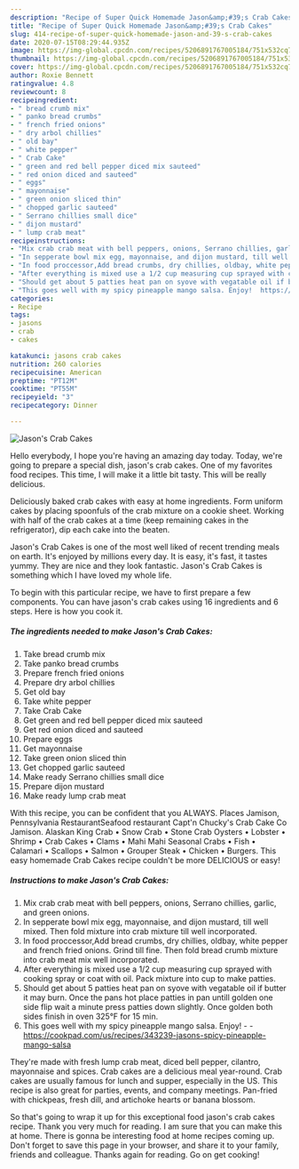 ```yaml
---
description: "Recipe of Super Quick Homemade Jason&amp;#39;s Crab Cakes"
title: "Recipe of Super Quick Homemade Jason&amp;#39;s Crab Cakes"
slug: 414-recipe-of-super-quick-homemade-jason-and-39-s-crab-cakes
date: 2020-07-15T08:29:44.935Z
image: https://img-global.cpcdn.com/recipes/5206891767005184/751x532cq70/jasons-crab-cakes-recipe-main-photo.jpg
thumbnail: https://img-global.cpcdn.com/recipes/5206891767005184/751x532cq70/jasons-crab-cakes-recipe-main-photo.jpg
cover: https://img-global.cpcdn.com/recipes/5206891767005184/751x532cq70/jasons-crab-cakes-recipe-main-photo.jpg
author: Roxie Bennett
ratingvalue: 4.8
reviewcount: 8
recipeingredient:
- " bread crumb mix"
- " panko bread crumbs"
- " french fried onions"
- " dry arbol chillies"
- " old bay"
- " white pepper"
- " Crab Cake"
- " green and red bell pepper diced mix sauteed"
- " red onion diced and sauteed"
- " eggs"
- " mayonnaise"
- " green onion sliced thin"
- " chopped garlic sauteed"
- " Serrano chillies small dice"
- " dijon mustard"
- " lump crab meat"
recipeinstructions:
- "Mix crab crab meat with bell peppers, onions, Serrano chillies, garlic, and green onions."
- "In sepperate bowl mix egg, mayonnaise, and dijon mustard, till well mixed. Then fold mixture into crab mixture till well incorporated."
- "In food proccessor,Add bread crumbs, dry chillies, oldbay, white pepper and french fried onions. Grind till fine. Then fold bread crumb mixture into crab meat mix well incorporated."
- "After everything is mixed use a 1/2 cup measuring cup sprayed with cooking spray or coat with oil. Pack mixture into cup to make patties."
- "Should get about 5 patties heat pan on syove with vegatable oil if butter it may burn. Once the pans hot place patties in pan untill golden one side flip wait a minute press patties down slightly. Once golden both sides finish in oven 325°F for 15 min."
- "This goes well with my spicy pineapple mango salsa. Enjoy!  https://cookpad.com/us/recipes/343239-jasons-spicy-pineapple-mango-salsa"
categories:
- Recipe
tags:
- jasons
- crab
- cakes

katakunci: jasons crab cakes 
nutrition: 260 calories
recipecuisine: American
preptime: "PT12M"
cooktime: "PT55M"
recipeyield: "3"
recipecategory: Dinner

---
```



![Jason&#39;s Crab Cakes](https://img-global.cpcdn.com/recipes/5206891767005184/751x532cq70/jasons-crab-cakes-recipe-main-photo.jpg)

Hello everybody, I hope you're having an amazing day today. Today, we're going to prepare a special dish, jason&#39;s crab cakes. One of my favorites food recipes. This time, I will make it a little bit tasty. This will be really delicious.

Deliciously baked crab cakes with easy at home ingredients. Form uniform cakes by placing spoonfuls of the crab mixture on a cookie sheet. Working with half of the crab cakes at a time (keep remaining cakes in the refrigerator), dip each cake into the beaten.

Jason&#39;s Crab Cakes is one of the most well liked of recent trending meals on earth. It's enjoyed by millions every day. It is easy, it's fast, it tastes yummy. They are nice and they look fantastic. Jason&#39;s Crab Cakes is something which I have loved my whole life.


To begin with this particular recipe, we have to first prepare a few components. You can have jason&#39;s crab cakes using 16 ingredients and 6 steps. Here is how you cook it.

<!--inarticleads1-->

##### The ingredients needed to make Jason&#39;s Crab Cakes:

1. Take  bread crumb mix
1. Take  panko bread crumbs
1. Prepare  french fried onions
1. Prepare  dry arbol chillies
1. Get  old bay
1. Take  white pepper
1. Take  Crab Cake
1. Get  green and red bell pepper diced mix sauteed
1. Get  red onion diced and sauteed
1. Prepare  eggs
1. Get  mayonnaise
1. Take  green onion sliced thin
1. Get  chopped garlic sauteed
1. Make ready  Serrano chillies small dice
1. Prepare  dijon mustard
1. Make ready  lump crab meat


With this recipe, you can be confident that you ALWAYS. Places Jamison, Pennsylvania RestaurantSeafood restaurant Capt&#39;n Chucky&#39;s Crab Cake Co Jamison. Alaskan King Crab • Snow Crab • Stone Crab Oysters • Lobster • Shrimp • Crab Cakes • Clams • Mahi Mahi Seasonal Crabs • Fish • Calamari • Scallops • Salmon • Grouper Steak • Chicken • Burgers. This easy homemade Crab Cakes recipe couldn&#39;t be more DELICIOUS or easy! 

<!--inarticleads2-->

##### Instructions to make Jason&#39;s Crab Cakes:

1. Mix crab crab meat with bell peppers, onions, Serrano chillies, garlic, and green onions.
1. In sepperate bowl mix egg, mayonnaise, and dijon mustard, till well mixed. Then fold mixture into crab mixture till well incorporated.
1. In food proccessor,Add bread crumbs, dry chillies, oldbay, white pepper and french fried onions. Grind till fine. Then fold bread crumb mixture into crab meat mix well incorporated.
1. After everything is mixed use a 1/2 cup measuring cup sprayed with cooking spray or coat with oil. Pack mixture into cup to make patties.
1. Should get about 5 patties heat pan on syove with vegatable oil if butter it may burn. Once the pans hot place patties in pan untill golden one side flip wait a minute press patties down slightly. Once golden both sides finish in oven 325°F for 15 min.
1. This goes well with my spicy pineapple mango salsa. Enjoy! -  - https://cookpad.com/us/recipes/343239-jasons-spicy-pineapple-mango-salsa


They&#39;re made with fresh lump crab meat, diced bell pepper, cilantro, mayonnaise and spices. Crab cakes are a delicious meal year-round. Crab cakes are usually famous for lunch and supper, especially in the US. This recipe is also great for parties, events, and company meetings. Pan-fried with chickpeas, fresh dill, and artichoke hearts or banana blossom. 

So that's going to wrap it up for this exceptional food jason&#39;s crab cakes recipe. Thank you very much for reading. I am sure that you can make this at home. There is gonna be interesting food at home recipes coming up. Don't forget to save this page in your browser, and share it to your family, friends and colleague. Thanks again for reading. Go on get cooking!
